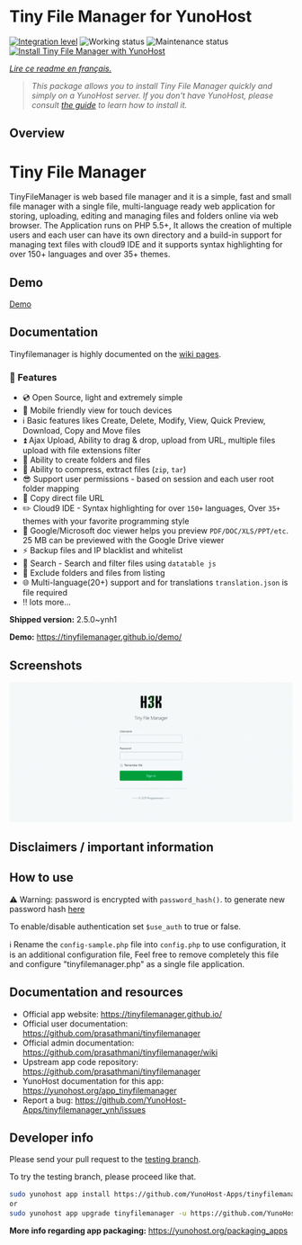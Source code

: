 <!--
N.B.: This README was automatically generated by https://github.com/YunoHost/apps/tree/master/tools/README-generator
It shall NOT be edited by hand.
-->

# Tiny File Manager for YunoHost

[![Integration level](https://dash.yunohost.org/integration/tinyfilemanager.svg)](https://dash.yunohost.org/appci/app/tinyfilemanager) ![Working status](https://ci-apps.yunohost.org/ci/badges/tinyfilemanager.status.svg) ![Maintenance status](https://ci-apps.yunohost.org/ci/badges/tinyfilemanager.maintain.svg)  
[![Install Tiny File Manager with YunoHost](https://install-app.yunohost.org/install-with-yunohost.svg)](https://install-app.yunohost.org/?app=tinyfilemanager)

*[Lire ce readme en français.](./README_fr.md)*

> *This package allows you to install Tiny File Manager quickly and simply on a YunoHost server.
If you don't have YunoHost, please consult [the guide](https://yunohost.org/#/install) to learn how to install it.*

## Overview

# Tiny File Manager

TinyFileManager is web based file manager and it is a simple, fast and small file manager with a single file, multi-language ready web application for storing, uploading, editing and managing files and folders online via web browser. The Application runs on PHP 5.5+, It allows the creation of multiple users and each user can have its own directory and a build-in support for managing text files with cloud9 IDE and it supports syntax highlighting for over 150+ languages and over 35+ themes.

## Demo

[Demo](https://tinyfilemanager.github.io/demo/)


## Documentation

Tinyfilemanager is highly documented on the [wiki pages](https://github.com/prasathmani/tinyfilemanager/wiki).

### :loudspeaker: Features

- :cd: Open Source, light and extremely simple
- :iphone: Mobile friendly view for touch devices
- :information_source: Basic features likes Create, Delete, Modify, View, Quick Preview, Download, Copy and Move files
- :arrow_double_up: Ajax Upload, Ability to drag & drop, upload from URL, multiple files upload with file extensions filter
- :file_folder: Ability to create folders and files
- :gift: Ability to compress, extract files (`zip`, `tar`)
- :sunglasses: Support user permissions - based on session and each user root folder mapping
- :floppy_disk: Copy direct file URL
- :pencil2: Cloud9 IDE - Syntax highlighting for over `150+` languages, Over `35+` themes with your favorite programming style
- :page_facing_up: Google/Microsoft doc viewer helps you preview `PDF/DOC/XLS/PPT/etc`. 25 MB can be previewed with the Google Drive viewer
- :zap: Backup files and IP blacklist and whitelist
- :mag_right: Search - Search and filter files using `datatable js`
- :file_folder: Exclude folders and files from listing
- :globe_with_meridians: Multi-language(20+) support and for translations `translation.json` is file required
- :bangbang: lots more...



**Shipped version:** 2.5.0~ynh1

**Demo:** https://tinyfilemanager.github.io/demo/

## Screenshots

![Screenshot of Tiny File Manager](./doc/screenshots/screenshot.png)

## Disclaimers / important information

## How to use

:warning: Warning: password is encrypted with <code>password_hash()</code>. to generate new password hash [here](https://tinyfilemanager.github.io/docs/pwd.html)

To enable/disable authentication set `$use_auth` to true or false.

:information_source: Rename the `config-sample.php` file into `config.php` to use configuration, it is an additional configuration file, Feel free to remove completely this file and configure "tinyfilemanager.php" as a single file application.

## Documentation and resources

* Official app website: <https://tinyfilemanager.github.io/>
* Official user documentation: <https://github.com/prasathmani/tinyfilemanager>
* Official admin documentation: <https://github.com/prasathmani/tinyfilemanager/wiki>
* Upstream app code repository: <https://github.com/prasathmani/tinyfilemanager>
* YunoHost documentation for this app: <https://yunohost.org/app_tinyfilemanager>
* Report a bug: <https://github.com/YunoHost-Apps/tinyfilemanager_ynh/issues>

## Developer info

Please send your pull request to the [testing branch](https://github.com/YunoHost-Apps/tinyfilemanager_ynh/tree/testing).

To try the testing branch, please proceed like that.

``` bash
sudo yunohost app install https://github.com/YunoHost-Apps/tinyfilemanager_ynh/tree/testing --debug
or
sudo yunohost app upgrade tinyfilemanager -u https://github.com/YunoHost-Apps/tinyfilemanager_ynh/tree/testing --debug
```

**More info regarding app packaging:** <https://yunohost.org/packaging_apps>
